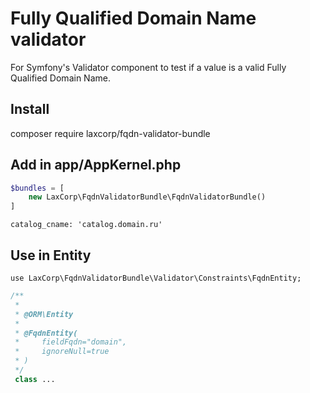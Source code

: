 # Fully Qualified Domain Name validator
For Symfony's Validator component to test if a value is a valid Fully Qualified Domain Name.

Install 
-------
composer require laxcorp/fqdn-validator-bundle

Add in app/AppKernel.php
------------------------
```php
$bundles = [
    new LaxCorp\FqdnValidatorBundle\FqdnValidatorBundle()
]
```

``` require parameters
catalog_cname: 'catalog.domain.ru'
```


Use in Entity
-------------
```
use LaxCorp\FqdnValidatorBundle\Validator\Constraints\FqdnEntity;
```

```php
/**
 *
 * @ORM\Entity
 *
 * @FqdnEntity(
 *     fieldFqdn="domain",
 *     ignoreNull=true
 * )
 */
 class ...
